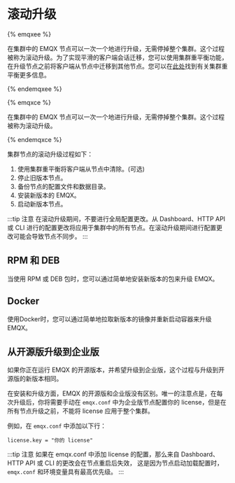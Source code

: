 # 滚动升级

{% emqxee %}

在集群中的 EMQX 节点可以一次一个地进行升级，无需停掉整个集群。这个过程被称为滚动升级。为了实现平滑的客户端会话迁移，您可以使用集群重平衡功能，在升级节点之前将客户端从节点中迁移到其他节点。您可以在[此处](./cluster/rebalancing.md)找到有关集群重平衡更多信息。

{% endemqxee %}

{% emqxce %}

在集群中的 EMQX 节点可以一次一个地进行升级，无需停掉整个集群。这个过程被称为滚动升级。

{% endemqxce %}

集群节点的滚动升级过程如下：

1. 使用集群重平衡将客户端从节点中清除。(可选)
2. 停止旧版本节点。
3. 备份节点的配置文件和数据目录。
4. 安装新版本的 EMQX。
5. 启动新版本节点。

:::tip 注意
在滚动升级期间，不要进行全局配置更改。从 Dashboard、HTTP API 或 CLI 进行的配置更改将应用于集群中的所有节点。在滚动升级期间进行配置更改可能会导致节点不同步。
:::

## RPM 和 DEB
当使用 RPM 或 DEB 包时，您可以通过简单地安装新版本的包来升级 EMQX。

## Docker
使用Docker时，您可以通过简单地拉取新版本的镜像并重新启动容器来升级 EMQX。

## 从开源版升级到企业版
如果你正在运行 EMQX 的开源版本，并希望升级到企业版，这个过程与升级到开源版的新版本相同。

在安装和升级方面，EMQX 的开源版和企业版没有区别。唯一的注意点是，在每次升级后，你将需要手动在 `emqx.conf` 中为企业版节点配置你的 license，但是在所有节点升级之前，不能将 license 应用于整个集群。

例如，在 `emqx.conf` 中添加以下行：
```
license.key = "你的 license"
```

:::tip 注意
如果在 emqx.conf 中添加 license 的配置，那么来自 Dashboard、HTTP API 或 CLI 的更改会在节点重启后失效，
这是因为节点启动加载配置时，`emqx.conf` 和环境变量具有最高优先级。
:::

